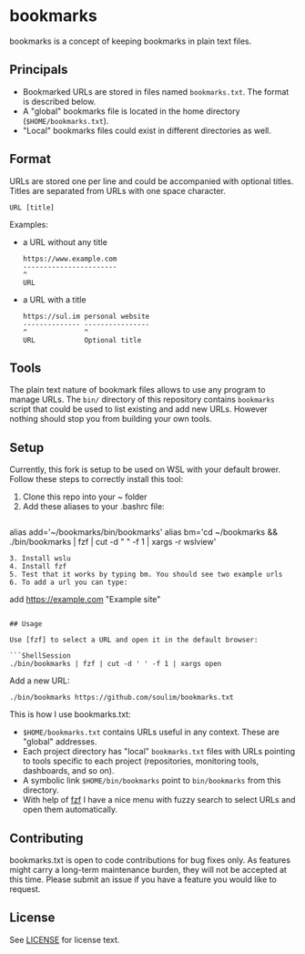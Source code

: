 # bookmarks

bookmarks is a concept of keeping bookmarks in plain text files.

## Principals

- Bookmarked URLs are stored in files named `bookmarks.txt`. The format is described below.
- A "global" bookmarks file is located in the home directory (`$HOME/bookmarks.txt`).
- "Local" bookmarks files could exist in different directories as well.

## Format

URLs are stored one per line and could be accompanied with optional titles. Titles are separated from URLs with one space character.

```
URL [title]
```

Examples:

- a URL without any title

  ```
  https://www.example.com
  -----------------------
  ^
  URL
  ```
- a URL with a title
  ```
  https://sul.im personal website
  -------------- ----------------
  ^              ^
  URL            Optional title
  ```

## Tools

The plain text nature of bookmark files allows to use any program to manage URLs. The `bin/` directory of this repository contains `bookmarks` script that could be used to list existing and add new URLs. However nothing should stop you from building your own tools.

## Setup

Currently, this fork is setup to be used on WSL with your default brower. Follow these steps to correctly install this tool:

1. Clone this repo into your ~ folder
2. Add these aliases to your .bashrc file:
   ```bash
alias add='~/bookmarks/bin/bookmarks'
alias bm='cd ~/bookmarks && ./bin/bookmarks | fzf | cut -d " " -f 1 | xargs -r wslview'
   ```
3. Install wslu
4. Install fzf
5. Test that it works by typing bm. You should see two example urls
6. To add a url you can type:
```
add https://example.com "Example site"
```

## Usage

Use [fzf] to select a URL and open it in the default browser:

```ShellSession
./bin/bookmarks | fzf | cut -d ' ' -f 1 | xargs open
```

Add a new URL:

```ShellSession
./bin/bookmarks https://github.com/soulim/bookmarks.txt
```

This is how I use bookmarks.txt:

- `$HOME/bookmarks.txt` contains URLs useful in any context. These are "global" addresses.
- Each project directory has "local" `bookmarks.txt` files with URLs pointing to tools specific to each project (repositories, monitoring tools, dashboards, and so on).
- A symbolic link `$HOME/bin/bookmarks` point to `bin/bookmarks` from this directory.
- With help of [fzf] I have a nice menu with fuzzy search to select URLs and open them automatically.

## Contributing

bookmarks.txt is open to code contributions for bug fixes only. As features might carry a long-term maintenance burden, they will not be accepted at this time. Please submit an issue if you have a feature you would like to request.

## License

See [LICENSE](LICENSE) for license text.


[fzf]: https://github.com/junegunn/fzf
